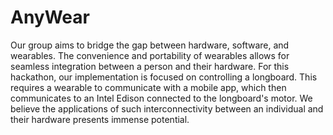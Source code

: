 # AnyWear

Our group aims to bridge the gap between hardware, software, and wearables. The convenience and portability of wearables allows for seamless integration between a person and their hardware. For this hackathon, our implementation is focused on controlling a longboard. This requires a wearable to communicate with a mobile app, which then communicates to an Intel Edison connected to the longboard's motor. We believe the applications of such interconnectivity between an individual and their hardware presents immense potential.

